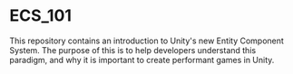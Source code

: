 # ECS_101
This repository contains an introduction to Unity's new Entity Component System. The purpose of this is to help developers understand this paradigm, and why it is important to create performant games in Unity.
